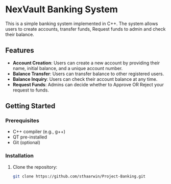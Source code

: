 # NexVault Banking System

This is a simple banking system implemented in C++. The system allows users to create accounts, transfer funds, Request funds to admin and check their balance.

## Features

- **Account Creation**: Users can create a new account by providing their name, initial balance, and a unique account number.
- **Balance Transfer**: Users can transfer balance to other registered users.
- **Balance Inquiry**: Users can check their account balance at any time.
- **Request Funds**: Admins can decide whether to Approve OR Reject your request to funds.

## Getting Started

### Prerequisites

- C++ compiler (e.g., g++)
- QT pre-installed
- Git (optional)

### Installation

1. Clone the repository:

   ```bash
   git clone https://github.com/sthaarwin/Project-Banking.git
